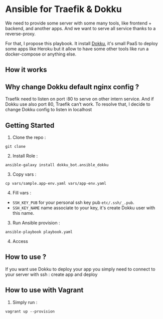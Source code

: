 # Ansible for Traefik & Dokku 

We need to provide some server with some many tools, like frontend + backend, and another apps. 
And we want to serve all service thanks to a reverse-proxy.

For that, I propose this playbook. It install [Dokku](https://dokku.com/), it's small PaaS to deploy some apps like Heroku but it allow to have some other tools like run a docker-compose or anything else. 
 
 
## How it works 


## Why change Dokku default nginx config ? 

Traefik need to listen on port :80 to serve on other intern service. 
And if Dokku use also port 80, Traefik can’t work. 
To resolve that, I decide to change Dokku config to listen in localhost 

## Getting Started 

1. Clone the repo : 

```shell
git clone 
```

2. Install Role : 

```shell
ansible-galaxy install dokku_bot.ansible_dokku
```

3. Copy vars :

```shell
cp vars/sample.app-env.yaml vars/app-env.yaml
```

4. Fill vars : 
- `SSH_KEY_PUB` for your personal ssh key pub `etc/.ssh/_.pub`.
- `SSH_KEY_NAME` name associate to your key, it's create Dokku user with this name. 

3. Run Ansible provision : 

```shell
ansible-playbook playbook.yaml
```

4. Access 

## How to use ? 
If you want use Dokku to deploy your app you simply need to connect to your server with ssh : create app and deploy 

## How to use with Vagrant 

1. Simply run : 
```shell
vagrant up --provision
```
